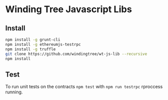 # Winding Tree Javascript Libs

## Install

```sh
npm install -g grunt-cli
npm install -g ethereumjs-testrpc
npm install -g truffle
git clone https://github.com/windingtree/wt-js-lib --recursive
npm install
```

## Test

To run unit tests on the contracts `npm test` with `npm run testrpc` rproccess running.
